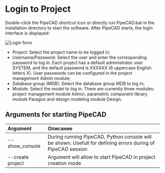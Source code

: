 # Login to Project
Double-click the PipeCAD shortcut icon or directly run PipeCAD.bat in the installation directory to start the software. After PipeCAD starts, the login interface is displayed:

![Login form](../../images/pipecad_login_en.png)

* Project: Select the project name to be logged in;
* Username/Password: Select the user and enter the corresponding password to log in. Each project has a default administrator user SYSTEM, and the default password is XXXXXX (6 uppercase English letters X). User passwords can be configured in the project management Admin module;
* Database group (MDB): Select the database group MDB to log in;
* Module: Select the model to log in. There are currently three modules: project management module Admin, parametric component library module Paragon and design modeling module Design.

## Arguments for starting PipeCAD

| Argument | Описание |
|:---|:---|
| --show_console | During running PipeCAD, Python console will be shown. Usefull for defining errors during of PipeCAD session |
| --create project | Argument will allow to start PipeCAD in project creation mode |

